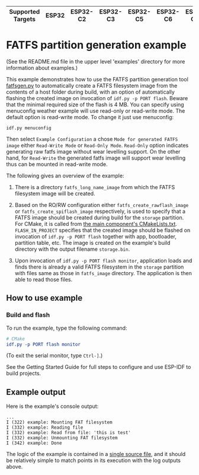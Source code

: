 | Supported Targets | ESP32 | ESP32-C2 | ESP32-C3 | ESP32-C5 | ESP32-C6 | ESP32-C61 | ESP32-H2 | ESP32-P4 | ESP32-S2 | ESP32-S3 |
| ----------------- | ----- | -------- | -------- | -------- | -------- | --------- | -------- | -------- | -------- | -------- |

# FATFS partition generation example

(See the README.md file in the upper level 'examples' directory for more information about examples.)

This example demonstrates how to use the FATFS partition
generation tool [fatfsgen.py](../../../components/fatfs/fatfsgen.py) to automatically create a FATFS
filesystem image from the contents of a host folder during build, with an option of
automatically flashing the created image on invocation of `idf.py -p PORT flash`.
Beware that the minimal required size of the flash is 4 MB.
You can specify using menuconfig weather example will use read-only or read-write mode. The default option is read-write mode.
To change it just use menuconfig:

```shell
idf.py menuconfig
```

Then select `Example Configuration` a chose `Mode for generated FATFS image` either `Read-Write Mode` or `Read-Only Mode`.
`Read-Only` option indicates generating raw fatfs image without wear levelling support.
On the other hand, for `Read-Write` the generated fatfs image will support wear levelling thus can be mounted in read-write mode.


The following gives an overview of the example:

1. There is a directory `fatfs_long_name_image` from which the FATFS filesystem image will be created.

2. Based on the RO/RW configuration either `fatfs_create_rawflash_image` or `fatfs_create_spiflash_image` respectively,
is used to specify that a FATFS image should be created during build for the `storage` partition.
For CMake, it is called from [the main component's CMakeLists.txt](./main/CMakeLists.txt).
`FLASH_IN_PROJECT` specifies that the created image
should be flashed on invocation of `idf.py -p PORT flash` together with app, bootloader, partition table, etc.
The image is created on the example's build directory with the output filename `storage.bin`.

3. Upon invocation of `idf.py -p PORT flash monitor`, application loads and
finds there is already a valid FATFS filesystem in the `storage` partition with files same as those in `fatfs_image` directory. The application is then
able to read those files.

## How to use example

### Build and flash

To run the example, type the following command:

```CMake
# CMake
idf.py -p PORT flash monitor
```

(To exit the serial monitor, type ``Ctrl-]``.)

See the Getting Started Guide for full steps to configure and use ESP-IDF to build projects.

## Example output

Here is the example's console output:

```
...
I (322) example: Mounting FAT filesystem
I (332) example: Reading file
I (332) example: Read from file: 'this is test'
I (332) example: Unmounting FAT filesystem
I (342) example: Done
```

The logic of the example is contained in a [single source file](./main/fatfsgen_example_main.c),
and it should be relatively simple to match points in its execution with the log outputs above.
